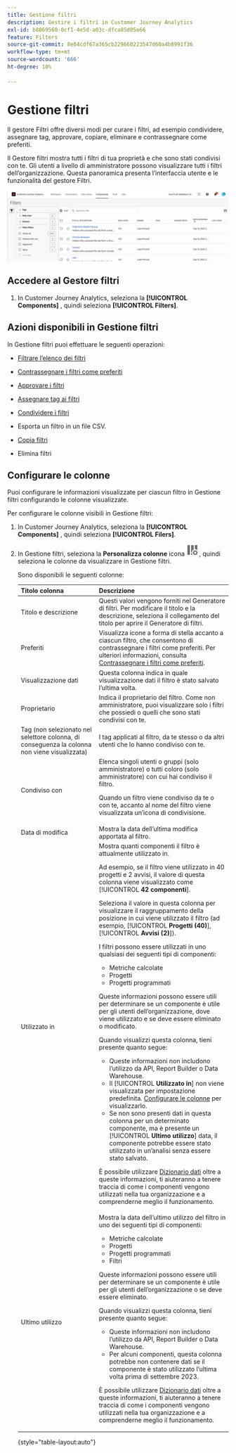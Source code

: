 ```yaml
---
title: Gestione filtri
description: Gestire i filtri in Customer Journey Analytics
exl-id: b8869560-0cf1-4e5d-a03c-dfca85d05e66
feature: Filters
source-git-commit: 8e04cdf67a365cb229660223547d60a4b8991f36
workflow-type: tm+mt
source-wordcount: '666'
ht-degree: 18%

---
```


# Gestione filtri

Il gestore Filtri offre diversi modi per curare i filtri, ad esempio condividere, assegnare tag, approvare, copiare, eliminare e contrassegnare come preferiti.

Il Gestore filtri mostra tutti i filtri di tua proprietà e che sono stati condivisi con te. Gli utenti a livello di amministratore possono visualizzare tutti i filtri dell’organizzazione. Questa panoramica presenta l’interfaccia utente e le funzionalità del gestore Filtri.

![](assets/filter-manager-ui.png)

## Accedere al Gestore filtri

1. In Customer Journey Analytics, seleziona la **[!UICONTROL Components]** , quindi seleziona **[!UICONTROL Filters]**.

## Azioni disponibili in Gestione filtri

In Gestione filtri puoi effettuare le seguenti operazioni:

* [Filtrare l’elenco dei filtri](/help/components/filters/filters-filter.md)

* [Contrassegnare i filtri come preferiti](/help/components/filters/filters-favorite.md)

* [Approvare i filtri](/help/components/filters/filters-approve.md)

* [Assegnare tag ai filtri](/help/components/filters/filters-tag.md)

* [Condividere i filtri](/help/components/filters/filters-share.md)

* Esporta un filtro in un file CSV.

* [Copia filtri](/help/components/filters/filters-copy.md)

* Elimina filtri

## Configurare le colonne

Puoi configurare le informazioni visualizzate per ciascun filtro in Gestione filtri configurando le colonne visualizzate.

Per configurare le colonne visibili in Gestione filtri:

1. In Customer Journey Analytics, seleziona la **[!UICONTROL Components]** , quindi seleziona **[!UICONTROL Filers]**.

1. In Gestione filtri, seleziona la **Personalizza colonne** icona ![Icona Personalizza colonne](assets/customize-columns-icon.png), quindi seleziona le colonne da visualizzare in Gestione filtri.

   Sono disponibili le seguenti colonne:

   | Titolo colonna | Descrizione |
   |---|---|
   | Titolo e descrizione | Questi valori vengono forniti nel Generatore di filtri. Per modificare il titolo e la descrizione, seleziona il collegamento del titolo per aprire il Generatore di filtri. |
   | Preferiti | Visualizza icone a forma di stella accanto a ciascun filtro, che consentono di contrassegnare i filtri come preferiti. Per ulteriori informazioni, consulta [Contrassegnare i filtri come preferiti](/help/components/filters/filters-favorite.md). |
   | Visualizzazione dati | Questa colonna indica in quale visualizzazione dati il filtro è stato salvato l’ultima volta. |
   | Proprietario | Indica il proprietario del filtro. Come non amministratore, puoi visualizzare solo i filtri che possiedi o quelli che sono stati condivisi con te. |
   | Tag (non selezionato nel selettore colonna, di conseguenza la colonna non viene visualizzata) | I tag applicati al filtro, da te stesso o da altri utenti che lo hanno condiviso con te. |
   | Condiviso con | Elenca singoli utenti o gruppi (solo amministratore) o tutti coloro (solo amministratore) con cui hai condiviso il filtro. <p>Quando un filtro viene condiviso da te o con te, accanto al nome del filtro viene visualizzata un’icona di condivisione.</p> |
   | Data di modifica | Mostra la data dell’ultima modifica apportata al filtro. |
   | Utilizzato in | Mostra quanti componenti il filtro è attualmente utilizzato in. <p>Ad esempio, se il filtro viene utilizzato in 40 progetti e 2 avvisi, il valore di questa colonna viene visualizzato come [!UICONTROL **42 componenti**].</p> <p>Seleziona il valore in questa colonna per visualizzare il raggruppamento della posizione in cui viene utilizzato il filtro (ad esempio, [!UICONTROL **Progetti (40)**], [!UICONTROL **Avvisi (2)**]).</p><p>I filtri possono essere utilizzati in uno qualsiasi dei seguenti tipi di componenti:</p> <ul><li>Metriche calcolate</li><li>Progetti</li><li>Progetti programmati</li></ul><p>Queste informazioni possono essere utili per determinare se un componente è utile per gli utenti dell’organizzazione, dove viene utilizzato e se deve essere eliminato o modificato.</p><p>Quando visualizzi questa colonna, tieni presente quanto segue:</p><ul><li>Queste informazioni non includono l’utilizzo da API, Report Builder o Data Warehouse.</li><li>Il [!UICONTROL **Utilizzato in**] non viene visualizzata per impostazione predefinita. [Configurare le colonne](#configure-columns) per visualizzarlo.</li><li>Se non sono presenti dati in questa colonna per un determinato componente, ma è presente un [!UICONTROL **Ultimo utilizzo**] data, il componente potrebbe essere stato utilizzato in un’analisi senza essere stato salvato.</li></ul><p>È possibile utilizzare [Dizionario dati](/help/components/data-dictionary/data-dictionary-overview.md) oltre a queste informazioni, ti aiuteranno a tenere traccia di come i componenti vengono utilizzati nella tua organizzazione e a comprenderne meglio il funzionamento.</p> |
   | Ultimo utilizzo | Mostra la data dell’ultimo utilizzo del filtro in uno dei seguenti tipi di componenti: <ul><li>Metriche calcolate</li><li>Progetti</li><li>Progetti programmati</li><li>Filtri</li></ul> <p>Queste informazioni possono essere utili per determinare se un componente è utile per gli utenti dell’organizzazione o se deve essere eliminato.</p><p>Quando visualizzi questa colonna, tieni presente quanto segue:</p><ul><li>Queste informazioni non includono l’utilizzo da API, Report Builder o Data Warehouse.</li><li>Per alcuni componenti, questa colonna potrebbe non contenere dati se il componente è stato utilizzato l’ultima volta prima di settembre 2023.</li></ul><p>È possibile utilizzare [Dizionario dati](/help/components/data-dictionary/data-dictionary-overview.md) oltre a queste informazioni, ti aiuteranno a tenere traccia di come i componenti vengono utilizzati nella tua organizzazione e a comprenderne meglio il funzionamento. |

   {style="table-layout:auto"}
